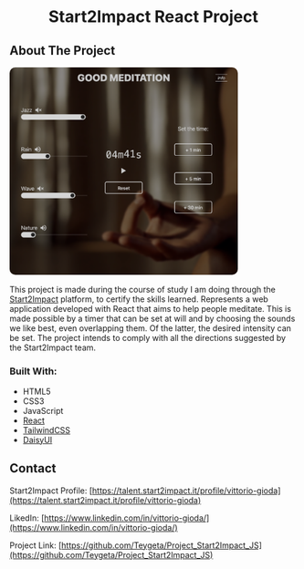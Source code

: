   <h1 align="center">Start2Impact React Project</h1>

## About The Project

<img src="./public/Screen.png" width="400" style="border-radius: 10px" alt="App_screen"/>

This project is made during the course of study I am doing through the [Start2Impact](https://www.start2impact.it/) platform, to certify the skills learned.
Represents a web application developed with React that aims to help people meditate. This is made possible by a timer that can be set at will and by choosing the sounds we like best, even overlapping them. Of the latter, the desired intensity can be set. The project intends to comply with all the directions suggested by the Start2Impact team.
### Built With:

* HTML5
* CSS3
* JavaScript
* [React](https://reactjs.org/)
* [TailwindCSS](https://tailwindcss.com/)
* [DaisyUI](https://daisyui.com/)


## Contact

Start2Impact Profile: [https://talent.start2impact.it/profile/vittorio-gioda](https://talent.start2impact.it/profile/vittorio-gioda)

LikedIn: [https://www.linkedin.com/in/vittorio-gioda/](https://www.linkedin.com/in/vittorio-gioda/)

Project Link: [https://github.com/Teygeta/Project_Start2Impact_JS](https://github.com/Teygeta/Project_Start2Impact_JS)
